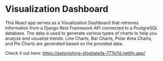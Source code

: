 # Visualization Dashboard
This React app serves as a Visualization Dashboard that
                retrieves information from a Django Rest Framework API connected
                to a PostgreSQL database. The data is used to generate various
                types of charts to help you analyze and visualize trends.  Line Charts, Bar Charts, Polar Area
                Charts, and Pie Charts are generated based on the provided data.

Check it out here: https://astonishing-sfogliatella-777e7d.netlify.app/
